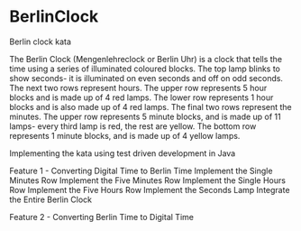# BerlinClock
Berlin clock kata

The Berlin Clock (Mengenlehreclock or Berlin Uhr) is a clock that tells the time using a series of illuminated coloured blocks.
The top lamp blinks to show seconds- it is illuminated on even seconds and off on odd seconds.
The next two rows represent hours. The upper row represents 5 hour blocks and is made up of 4 red lamps. The lower row represents 1 hour blocks and is also made up of 4 red lamps.
The final two rows represent the minutes. The upper row represents 5 minute blocks, and is made up of 11 lamps- every third lamp is red, the rest are yellow. The bottom row represents 1 minute blocks, and is made up of 4 yellow lamps.

Implementing the kata using test driven development in Java

Feature 1 -  Converting Digital Time to Berlin Time
  Implement the Single Minutes Row
  Implement the Five Minutes Row
  Implement the Single Hours Row
  Implement the Five Hours Row
  Implement the Seconds Lamp
  Integrate the Entire Berlin Clock
  
Feature 2 - Converting Berlin Time to Digital Time
